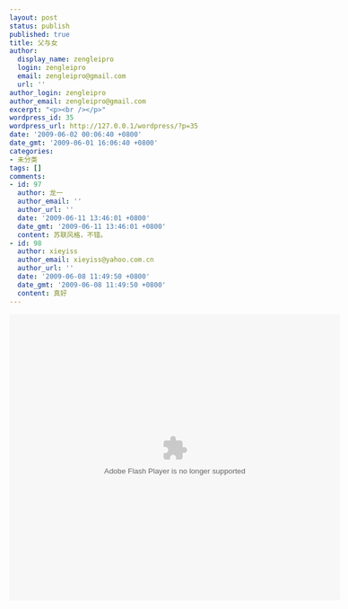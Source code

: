 ```yaml
---
layout: post
status: publish
published: true
title: 父与女
author:
  display_name: zengleipro
  login: zengleipro
  email: zengleipro@gmail.com
  url: ''
author_login: zengleipro
author_email: zengleipro@gmail.com
excerpt: "<p><br /></p>"
wordpress_id: 35
wordpress_url: http://127.0.0.1/wordpress/?p=35
date: '2009-06-02 00:06:40 +0800'
date_gmt: '2009-06-01 16:06:40 +0800'
categories:
- 未分类
tags: []
comments:
- id: 97
  author: 龙一
  author_email: ''
  author_url: ''
  date: '2009-06-11 13:46:01 +0800'
  date_gmt: '2009-06-11 13:46:01 +0800'
  content: 苏联风格，不错。
- id: 98
  author: xieyiss
  author_email: xieyiss@yahoo.com.cn
  author_url: ''
  date: '2009-06-08 11:49:50 +0800'
  date_gmt: '2009-06-08 11:49:50 +0800'
  content: 真好
---
```

<p>
<object width="590" height="510"  data="http://player.youku.com/player.php/sid/XOTI2OTUxODQ=/v.swf" type="application/x-shockwave-flash"><param name="align" value="middle" /><param name="src" value="http://player.youku.com/player.php/sid/XOTI2OTUxODQ=/v.swf" /><param name="quality" value="high" /></object><br />
</p>
